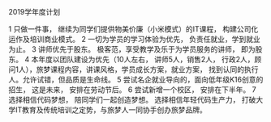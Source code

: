 2019学年度计划

1 只做一件事， 继续为同学们提供物美价廉（小米模式）的IT课程， 构建公司化运作及培训商业模式。
2 一切为学员的学习体验为优先， 负责任就业，学到就业为止。
3 讲师优先于股东。 极客范，享受教学及乐于为学员服务的讲师， 即为股东。
4 本年度以团队建设为优先（10人左右， 讲师5人，销售2人， 行政2人，顾问1人），旅梦课程内容，讲课风格，学员成长方案，就业方案， 找到认同的执行人。允许试错，但品质是生命线。
5 尝试名企就业导向的，面向低年级K16创意的招生， 这是未来， 安排在劳动节后。
6 尝试新增一个校区， 安排在下半年。
7 选择相信代码梦想， 陪同学们一起创造梦想。 选择相信年轻代码生产力， 打破大学IT教育及传统培训之定势，与旅梦人一同协手创办旅梦品牌。
